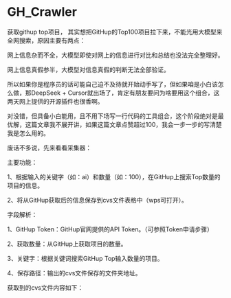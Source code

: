 # GH_Crawler
获取githup top项目，
其实想把GitHup的Top100项目拉下来，不能光用大模型来全网搜索，原因主要有两点：

网上信息杂而不全，大模型即使对网上的信息进行对比和总结也没法完全整理好。

网上信息真假参半，大模型对信息真假的判断无法全部验证。

所以如果你是程序员的话可能自己迫不及待就开始动手写了，但如果咱是小白该怎么做，那DeepSeek + Cursor就出场了，肯定有朋友要问为啥要用这个组合，这两天网上提供的开源插件也很香啊。

对没错，但具备小白能用，且不用下场写一行代码的工具组合，这个阶段绝对是最优解，这篇文章我不展开讲，如果这篇文章点赞超过100，我会一步一步的写清楚我是怎么用的。

废话不多说，先来看看采集器：



主要功能：

1、根据输入的关键字（如：ai）和数量（如：100），在GitHup上搜索Top数量的项目的信息。

2、将从GitHup获取后的信息保存到cvs文件表格中（wps可打开）。

字段解析：

1、GitHup Token：GitHup官网提供的API Token。（可参照Token申请步骤）

2、获取数量：从GitHup上获取项目的数量。

3、关键字：根据关键词搜索GitHup Top输入数量的项目。

4、保存路径：输出的cvs文件保存的文件夹地址。

获取到的cvs文件内容如下：

